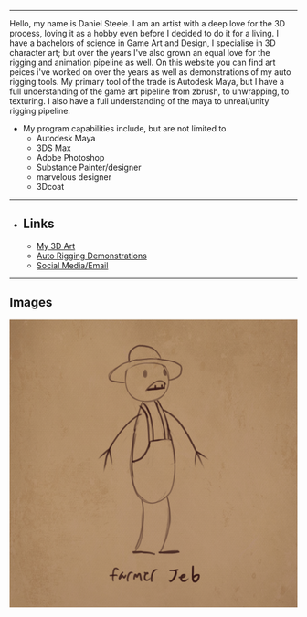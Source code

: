 ----

Hello, my name is Daniel Steele. I am an artist with a deep love for the 3D process, loving it as a hobby even before I decided to do it for a living. I have a bachelors of science in Game Art and Design, I specialise in 3D character art; but over the years I've also grown an equal love for the rigging and animation pipeline as well. On this website you can find art peices i've worked on over the years as well as demonstrations of my auto rigging tools. My primary tool of the trade is Autodesk Maya, but I have a full understanding of the game art pipeline from zbrush, to unwrapping, to texturing. I also have a full understanding of the maya to unreal/unity rigging pipeline.

+ My program capabilities include, but are not limited to
  + Autodesk Maya
  + 3DS Max
  + Adobe Photoshop
  + Substance Painter/designer
  + marvelous designer
  + 3Dcoat

----


+ ## Links
  + [My 3D Art]()
  + [Auto Rigging Demonstrations]()
  + [Social Media/Email]()

----

## Images

![farmerJeb](farmerJeb.png)

 
